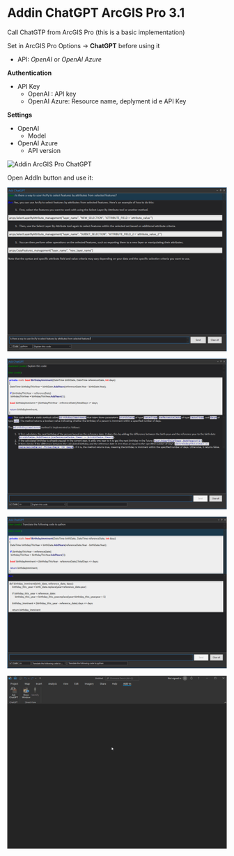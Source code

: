 # Addin ChatGPT ArcGIS Pro 3.1

Call ChatGTP from ArcGIS Pro (this is a basic implementation)

Set in ArcGIS Pro Options -> **ChatGPT** before using it

- API: *OpenAI* or *OpenAI Azure*

**Authentication**
- API Key
    - OpenAI : API key
    - OpenAI Azure: Resource name, deplyment id e API Key

**Settings**
- OpenAI
    - Model
- OpenAI Azure
    - API version

![Addin ArcGIS Pro ChatGPT](/Help/Settings.png)

Open AddIn button and use it:

![Addin ArcGIS Pro ChatGPT](/Help/ShowChatGPT.png)

![Addin ArcGIS Pro ChatGPT](/Help/ShowChatGPTCode.PNG)

![Addin ArcGIS Pro ChatGPT](/Help/ShowChatGPTCodeUser.png)

![Addin ArcGIS Pro ChatGPT](/Help/ArcGISAddinChatGPT.gif)

